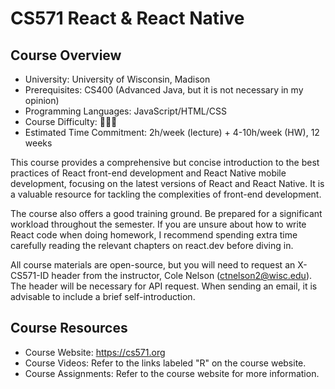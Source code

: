 # CS571 React & React Native

## Course Overview

- University: University of Wisconsin, Madison
- Prerequisites: CS400 (Advanced Java, but it is not necessary in my opinion)
- Programming Languages: JavaScript/HTML/CSS
- Course Difficulty: 🌟🌟🌟
- Estimated Time Commitment: 2h/week (lecture) + 4-10h/week (HW), 12 weeks

This course provides a comprehensive but concise introduction to the best practices of React front-end development and React Native mobile development, focusing on the latest versions of React and React Native. It is a valuable resource for tackling the complexities of front-end development.

The course also offers a good training ground. Be prepared for a significant workload throughout the semester. If you are unsure about how to write React code when doing homework, I recommend spending extra time carefully reading the relevant chapters on react.dev before diving in.

All course materials are open-source, but you will need to request an X-CS571-ID header from the instructor, Cole Nelson (ctnelson2@wisc.edu). The header will be necessary for API request. When sending an email, it is advisable to include a brief self-introduction.

## Course Resources

- Course Website: <https://cs571.org>
- Course Videos: Refer to the links labeled "R" on the course website.
- Course Assignments: Refer to the course website for more information.

